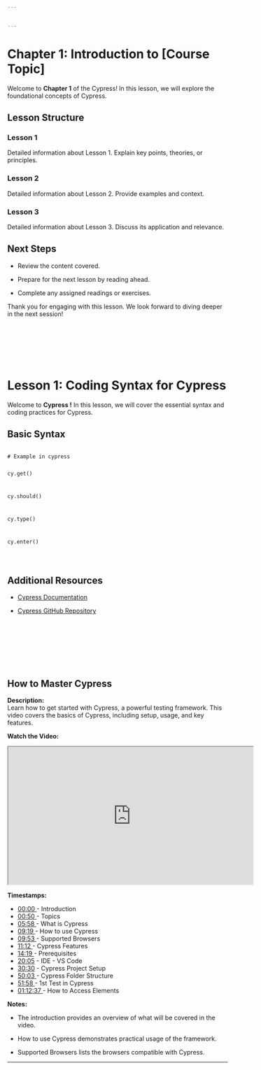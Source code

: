 ```yaml
---


---
```


<h1 id="chapter-1-introduction-to-course-topic">Chapter 1: Introduction to [Course Topic]</h1>
<p>Welcome to <strong>Chapter 1</strong> of the Cypress! In this lesson, we will explore the foundational concepts of Cypress.</p>
<h2 id="lesson-structure">Lesson Structure</h2>
<h3 id="lesson-1">Lesson 1</h3>
<p>Detailed information about Lesson  1. Explain key points, theories, or principles.</p>
<h3 id="lesson--2">Lesson  2</h3>
<p>Detailed information about Lesson  2. Provide examples and context.</p>
<h3 id="lesson--3">Lesson  3</h3>
<p>Detailed information about Lesson  3. Discuss its application and relevance.</p>
<h2 id="next-steps">Next Steps</h2>
<ul>
<li>
<p>Review the content covered.</p>
</li>
<li>
<p>Prepare for the next lesson by reading ahead.</p>
</li>
<li>
<p>Complete any assigned readings or exercises.</p>
</li>
</ul>
<p>Thank you for engaging with this lesson. We look forward to diving deeper in the next session!</p>
<br>
<br>
<br>
<br>
<br>
<h1 id="lesson-1-coding-syntax-for-cypress">Lesson 1: Coding Syntax for Cypress</h1>
<p>Welcome to <strong>Cypress !</strong> In this lesson, we will cover the essential syntax and coding practices for Cypress.</p>
<h2 id="basic-syntax">Basic Syntax</h2>
<pre><code>
# Example in cypress

cy.get()

cy.should() 

cy.type()

cy.enter()

</code></pre>
<h2 id="additional-resources">Additional Resources</h2>
<ul>
<li>
<p><a href="%5Bhttps://docs.cypress.io%5D(https://docs.cypress.io/)">Cypress Documentation</a></p>
</li>
<li>
<p><a href="%5Bhttps://github.com/cypress-io/cypress%5D(https://github.com/cypress-io/cypress)">Cypress GitHub Repository</a></p>
</li>
</ul>
<br>
<br>
<br>
<br>
<br>
<br>
<h2 id="how-to-master-cypress">How to Master Cypress</h2>
<p><strong>Description:</strong><br>
Learn how to get started with Cypress, a powerful testing framework. This video covers the basics of Cypress, including setup, usage, and key features.</p>
<p><strong>Watch the Video:</strong></p>
<iframe width="560" height="315" src="https://www.youtube.com/embed/tRI5ruE7yCA?si=6jmuhMrbcg1g3Twq" title="How to Master Cypress" allowfullscreen=""></iframe>
<p><strong>Timestamps:</strong></p>
<ul>
<li><a href="https://www.youtube.com/watch?v=tRI5ruE7yCA&amp;start=0">00:00 </a>- Introduction</li>
<li><a href="https://www.youtube.com/watch?v=tRI5ruE7yCA&amp;start=50">00:50 </a>- Topics</li>
<li><a href="https://www.youtube.com/watch?v=tRI5ruE7yCA&amp;start=358">05:58 </a>- What is Cypress</li>
<li><a href="https://www.youtube.com/watch?v=tRI5ruE7yCA&amp;start=559">09:19 </a>- How to use Cypress</li>
<li><a href="https://www.youtube.com/watch?v=tRI5ruE7yCA&amp;start=593">09:53 </a>- Supported Browsers</li>
<li><a href="https://www.youtube.com/watch?v=tRI5ruE7yCA&amp;start=672">11:12 </a>- Cypress Features</li>
<li><a href="https://www.youtube.com/watch?v=tRI5ruE7yCA&amp;start=839">14:19 </a>- Prerequisites</li>
<li><a href="https://www.youtube.com/watch?v=tRI5ruE7yCA&amp;start=1205">20:05</a> - IDE - VS Code</li>
<li><a href="https://www.youtube.com/watch?v=tRI5ruE7yCA&amp;start=1830">30:30</a> - Cypress Project Setup</li>
<li><a href="https://www.youtube.com/watch?v=tRI5ruE7yCA&amp;start=3003">50:03 </a>- Cypress Folder Structure</li>
<li><a href="https://www.youtube.com/watch?v=tRI5ruE7yCA&amp;start=3118">51:58 </a>- 1st Test in Cypress</li>
<li><a href="https://www.youtube.com/watch?v=tRI5ruE7yCA&amp;start=4357">01:12:37 </a>- How to Access Elements</li>
</ul>
<p><strong>Notes:</strong></p>
<ul>
<li>
<p>The introduction provides an overview of what will be covered in the video.</p>
</li>
<li>
<p>How to use Cypress demonstrates practical usage of the framework.</p>
</li>
<li>
<p>Supported Browsers lists the browsers compatible with Cypress.</p>
</li>
</ul>
<hr>

